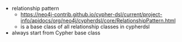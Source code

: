 - relationship pattern
    - https://neo4j-contrib.github.io/cypher-dsl/current/project-info/apidocs/org/neo4j/cypherdsl/core/RelationshipPattern.html
    - is a base class of all relationship classes in cypherdsl
- always start from Cypher base class